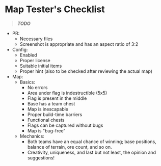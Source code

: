 # Map Tester's Checklist

> ***TODO***

- PR:
    - Necessary files
    - Screenshot is appropriate and has an aspect ratio of 3:2
- Config:
    - Enabled
    - Proper license
    - Suitable initial items
    - Proper hint (also to be checked after reviewing the actual map)
- Map:
    - Basics:
        - No errors
        - Area under flag is indestructible (5x5)
        - Flag is present in the middle
        - Base has a team chest
        - Map is inescapable
        - Proper build-time barriers
        - Functional chests
        - Flags can be captured without bugs
        - Map is "bug-free"
    - Mechanics:
      - Both teams have an equal chance of winning; base positions, balance of terrain, ore count, and so on.
      - Creativity, uniqueness, and last but not least, the opinion and suggestions!

